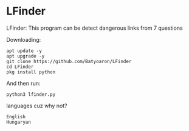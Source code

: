 # LFinder

LFinder: This program can be detect dangerous links from 7 questions

 
 Downloading:

    apt update -y
    apt upgrade -y
    git clone https://github.com/Batyoaron/LFinder
    cd LFinder
    pkg install python
    
 
 And then run:

    python3 lfinder.py
    


 languages cuz why not?

    English
    Hungaryan     
